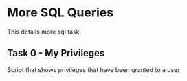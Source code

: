 # More SQL Queries
This details more sql task. 

## Task 0 - My Privileges
Script that shows privileges that have been granted to a user
